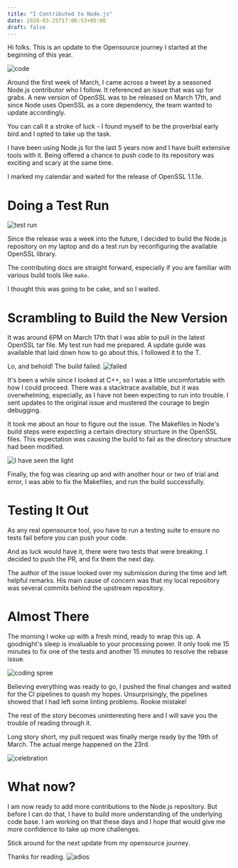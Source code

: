 ```yaml
---
title: "I Contributed to Node.js"
date: 2020-03-25T17:06:53+05:00
draft: false
---
```


Hi folks. This is an update to the Opensource journey I started at the beginning of this year.

![code](https://media.giphy.com/media/ZvLUtG6BZkBi0/giphy.gif)

Around the first week of March, I came across a tweet by a seasoned Node.js contributor who I follow. It referenced an issue that was up for grabs. A new version of OpenSSL was to be released on March 17th, and since Node uses OpenSSL as a core dependency, the team wanted to update accordingly.

You can call it a stroke of luck - I found myself to be the proverbial early bird and I opted to take up the task.

I have been using Node.js for the last 5 years now and I have built extensive tools with it. Being offered a chance to push code to its repository was exciting and scary at the same time.

I marked my calendar and waited for the release of OpenSSL 1.1.1e.

# Doing a Test Run

![test run](https://media.giphy.com/media/nDUYW2I36b2i47d0xp/giphy.gif)

Since the release was a week into the future, I decided to build the Node.js repository on my laptop and do a test run by reconfiguring the available OpenSSL library.

The contributing docs are straight forward, especially if you are familiar with various build tools like `make`.

I thought this was going to be cake, and so I waited.


# Scrambling to Build the New Version

It was around 6PM on March 17th that I was able to pull in the latest OpenSSL tar file. My test run had me prepared. A update guide was available that laid down how to go about this. I followed it to the T.

Lo, and behold! The build failed.
![failed](https://media.giphy.com/media/13HgwGsXF0aiGY/giphy.gif)

It's been a while since I looked at C++, so I was a little uncomfortable with how I could proceed. There was a stacktrace available, but it was overwhelming, especially, as I have not been expecting to run into trouble. I sent updates to the original issue and mustered the courage to begin debugging.

It took me about an hour to figure out the issue. The Makefiles in Node's build steps were expecting a certain directory structure in the OpenSSL files. This expectation was causing the build to fail as the directory structure had been modified.

![I have seen the light](https://media.giphy.com/media/nBQefMWjqdLc4/giphy.gif)

Finally, the fog was clearing up and with another hour or two of trial and error, I was able to fix the Makefiles, and run the build successfully.

# Testing It Out
As any real opensource tool, you have to run a testing suite to ensure no tests fail before you can push your code.

And as luck would have it, there were two tests that were breaking. I decided to push the PR, and fix them the next day.

The author of the issue looked over my submission during the time and left helpful remarks. His main cause of concern was that my local repository was several commits behind the upstream repository.

# Almost There
The morning I woke up with a fresh mind, ready to wrap this up. A goodnight's sleep is invaluable to your processing power. It only took me 15 minutes to fix one of the tests and another 15 minutes to resolve the rebase issue.

![coding spree](https://media.giphy.com/media/LmNwrBhejkK9EFP504/giphy.gif)

Believing everything was ready to go, I pushed the final changes and waited for the CI pipelines to quash my hopes. Unsurprisingly, the pipelines showed that I had left some linting problems. Rookie mistake!

The rest of the story becomes uninteresting here and I will save you the trouble of reading through it.

Long story short, my pull request was finally merge ready by the 19th of March. The actual merge happened on the 23rd.

![celebration](https://media.giphy.com/media/l0MYt5jPR6QX5pnqM/giphy.gif)

# What now?
I am now ready to add more contributions to the Node.js repository. But before I can do that, I have to build more understanding of the underlying code base. I am working on that these days and I hope that would give me more confidence to take up more challenges.

Stick around for the next update from my opensource journey.

Thanks for reading.
![adios](https://media.giphy.com/media/ZBVhKIDgts1eHYdT7u/giphy.gif)
